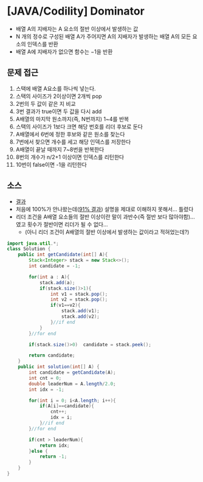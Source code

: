 # [JAVA/Codility] Dominator

- 배열 A의 지배자는 A 요소의 절반 이상에서 발생하는 값
- N 개의 정수로 구성된 배열 A가 주어지면 A의 지배자가 발생하는 배열 A의 모든 요소의 인덱스를 반환
- 배열 A에 지배자가 없으면 함수는 −1을 반환



## 문제 접근

1. 스택에 배열 A요소를 하나씩 넣는다.
2. 스택의 사이즈가 2이상이면 2개씩 pop
3. 2번의 두 값이 같은 지 비교
4. 3번 결과가 true이면 두 값을 다시 add
5. A배열의 마지막 원소까지(즉, N번까지) 1~4를 반복
6. 스택의 사이즈가 1보다 크면 해당 번호를 리더 후보로 둔다 
7. A배열에서 6번에 정한 후보와 같은 원소를 찾는다
8. 7번에서 찾으면 개수를 세고 해당 인덱스를 저장한다
9. A배열이 끝날 때까지 7~8번을 반복한다
10. 8번의 개수가 n/2+1 이상이면 인덱스를 리턴한다
11. 10번이 false이면 -1을 리턴한다



## 소스

- [결과](https://app.codility.com/demo/results/trainingWKXN38-56B/)
- 처음에 100%가 안나왔는데([91% 결과](https://app.codility.com/demo/results/trainingD9BDBS-PYA/)) 설명을 제대로 이해하지 못해서... 틀렸다
- 리더 조건을 A배열 요소들의 절반 이상이란 말이 과반수(즉 절반 보다 많아야함)...였고 횟수가 절반이면 리더가 될 수 없다...
  - (아니 리더 조건이 A배열의 절반 이상에서 발생하는 값이라고 적혀었는데?) 

```java
import java.util.*;
class Solution {
    public int getCandidate(int[] A){
        Stack<Integer> stack = new Stack<>();
        int candidate = -1;

        for(int a : A){
            stack.add(a);
            if(stack.size()>1){
                int v1 = stack.pop();
                int v2 = stack.pop();
                if(v1==v2){
                    stack.add(v1);
                    stack.add(v2);
                }//if end
            }
        }//for end

        if(stack.size()>0)  candidate = stack.peek();

        return candidate;
    }
    public int solution(int[] A) {
        int candidate = getCandidate(A);
        int cnt = 0;
        double leaderNum = A.length/2.0;
        int idx = -1;

        for(int i = 0; i<A.length; i++){
            if(A[i]==candidate){
                cnt++;
                idx = i;
            }//if end
        }//for end

        if(cnt > leaderNum){
            return idx;
        }else {
            return -1;
        }
    }
}

```

